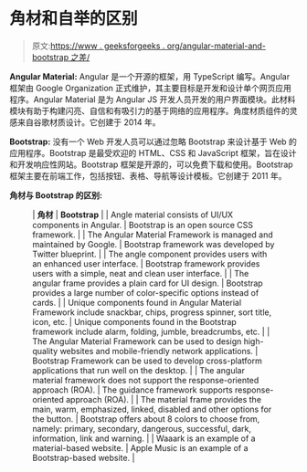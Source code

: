 # 角材和自举的区别

> 原文:[https://www . geeksforgeeks . org/angular-material-and-bootstrap 之差/](https://www.geeksforgeeks.org/difference-between-angular-material-and-bootstrap/)

**Angular Material:** Angular 是一个开源的框架，用 TypeScript 编写。Angular 框架由 Google Organization 正式维护，其主要目标是开发和设计单个网页应用程序。Angular Material 是为 Angular JS 开发人员开发的用户界面模块。此材料模块有助于构建闪亮、自信和有吸引力的基于网络的应用程序。角度材质组件的灵感来自谷歌材质设计。它创建于 2014 年。

**Bootstrap:** 没有一个 Web 开发人员可以通过忽略 Bootstrap 来设计基于 Web 的应用程序。Bootstrap 是最受欢迎的 HTML、CSS 和 JavaScript 框架，旨在设计和开发响应性网站。Bootstrap 框架是开源的，可以免费下载和使用。Bootstrap 框架主要在前端工作，包括按钮、表格、导航等设计模板。它创建于 2011 年。

**角材与 Bootstrap 的区别:**

<figure class="table">

| **角材** | **Bootstrap** |
| Angle material consists of UI/UX components in Angular. | Bootstrap is an open source CSS framework. |
| The Angular Material Framework is managed and maintained by Google. | Bootstrap framework was developed by Twitter blueprint. |
| The angle component provides users with an enhanced user interface. | Bootstrap framework provides users with a simple, neat and clean user interface. |
| The angular frame provides a plain card for UI design. | Bootstrap provides a large number of color-specific options instead of cards. |
| Unique components found in Angular Material Framework include snackbar, chips, progress spinner, sort title, icon, etc. | Unique components found in the Bootstrap framework include alarm, folding, jumble, breadcrumbs, etc. |
| The Angular Material Framework can be used to design high-quality websites and mobile-friendly network applications. | Bootstrap Framework can be used to develop cross-platform applications that run well on the desktop. |
| The angular material framework does not support the response-oriented approach (ROA). | The guidance framework supports response-oriented approach (ROA). |
| The material frame provides the main, warm, emphasized, linked, disabled and other options for the button. | Bootstrap offers about 8 colors to choose from, namely: primary, secondary, dangerous, successful, dark, information, link and warning. |
| Waaark is an example of a material-based website. | Apple Music is an example of a Bootstrap-based website. |

</figure>